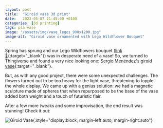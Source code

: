 ```yaml
---
layout: post
title:  "Giroid vase 3d print"
date:   2023-05-07 21:45:00 +0100
categories: [3d printing]
tags: pla vase
image: "/assets/img/vase_legos_900x1200.jpg"
image-alt: "Giroid vase ornamented with Lego Wildflower Bouquet"
---
```


Spring has sprung and our Lego Wildflowers bouquet ([link 🔗](https://www.lego.com/en-us/product/wildflower-bouquet-10313){:target="_blank"}) was in desperate need of a vase! So, we turned to Thingiverse and found a very nice looking one: [Sergio Menéndez's giroid vase](https://www.thingiverse.com/thing:4899605){:target="_blank"}.

But, as with any good project, there were some unexpected challenges. The flowers turned out to be too heavy for the light vase, threatening to topple the whole display. We came up with a genius solution: we had a magnetic sculpture made of spheres that when repurposed to be the base of the vase added both weight and a touch of futuristic flair.

After a few more tweaks and some improvisation, the end result was stunning! Check it out:

![Giroid Vase]({{page.image}} "{{page.image-alt}}"){:style="display:block; margin-left:auto; margin-right:auto"}
